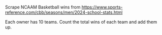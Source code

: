 Scrape NCAAM Basketball wins from https://www.sports-reference.com/cbb/seasons/men/2024-school-stats.html

Each owner has 10 teams. 
Count the total wins of each team and add them up.
